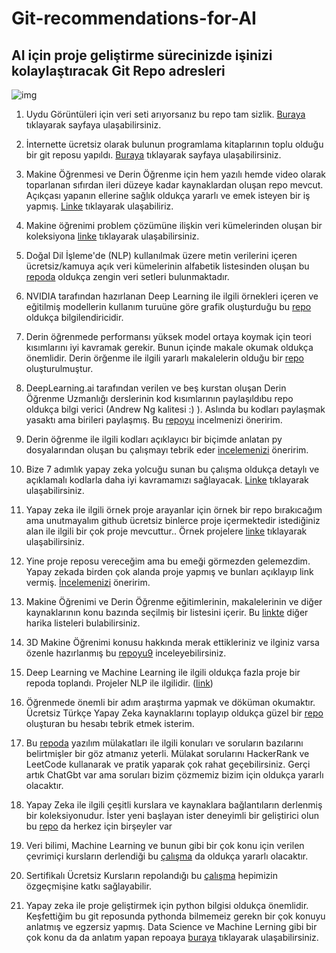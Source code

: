 # Git-recommendations-for-AI
## AI için proje geliştirme sürecinizde işinizi kolaylaştıracak Git Repo adresleri
![img](https://www.freecodecamp.org/news/content/images/2022/07/git-github.png)
1.  Uydu Görüntüleri için veri seti arıyorsanız bu repo tam sizlik. [Buraya](https://github.com/chrieke/awesome-satellite-imagery-datasets ) tıklayarak sayfaya ulaşabilirsiniz.

2.  İnternette ücretsiz olarak bulunun programlama kitaplarının toplu olduğu bir git reposu yapıldı. [Buraya](https://github.com/EbookFoundation/free-programming-books/tree/main/books) tıklayarak sayfaya ulaşabilirsiniz.
3.  Makine Öğrenmesi ve Derin Öğrenme için hem yazılı hemde video olarak toparlanan sıfırdan ileri düzeye kadar kaynaklardan oluşan repo mevcut. Açıkçası yapanın ellerine sağlık oldukça yararlı ve emek isteyen bir iş yapmış. [Linke](https://github.com/ayyucedemirbas/Machine-Learning-Pathway) tıklayarak ulaşabiliriz.
4.  Makine öğrenimi problem çözümüne ilişkin veri kümelerinden oluşan bir koleksiyona [linke](https://github.com/selva86/datasets) tıklayarak ulaşabilirsiniz.
5.  Doğal Dil İşleme'de (NLP) kullanılmak üzere metin verilerini içeren ücretsiz/kamuya açık veri kümelerinin alfabetik listesinden oluşan bu [repoda](https://github.com/niderhoff/nlp-datasets) oldukça zengin veri setleri bulunmaktadır.
6.  NVIDIA tarafından hazırlanan Deep Learning ile ilgili örnekleri içeren ve eğitilmiş modellerin kullanım turuüne göre grafik oluşturduğu bu [repo](https://github.com/NVIDIA/DeepLearningExamples) oldukça bilgilendiricidir.
7.  Derin öğrenmede performansı yüksek model ortaya koymak için teori kısımlarını iyi kavramak gerekir. Bunun içinde makale okumak oldukça önemlidir. Derin örğenme ile ilgili yararlı makalelerin olduğu bir [repo](https://github.com/floodsung/Deep-Learning-Papers-Reading-Roadmap) oluşturulmuştur.
8.  DeepLearning.ai tarafından verilen ve beş kurstan oluşan Derin Öğrenme Uzmanlığı derslerinin kod kısımlarının paylaşıldıbu repo oldukça bilgi verici (Andrew Ng kalitesi :) ). Aslında bu kodları paylaşmak yasaktı ama birileri paylaşmış. Bu [repoyu](https://github.com/Kulbear/deep-learning-coursera) incelmenizi öneririm.
9.  Derin öğrenme ile ilgili kodları açıklayıcı bir biçimde anlatan py dosyalarından oluşan bu çalışmayı tebrik eder [incelemenizi](https://github.com/lmoroney/dlaicourse) öneririm.
10.  Bize 7 adımlık yapay zeka yolcuğu sunan bu çalışma oldukça detaylı ve açıklamalı kodlarla daha iyi kavramamızı sağlayacak. [Linke](https://github.com/dataiteam/7-ADIMLIK-YAPAY-ZEKA-YOLCULUGU) tıklayarak ulaşabilirsiniz.
11.  Yapay zeka ile ilgili örnek proje arayanlar için örnek bir repo bırakıcağım ama unutmayalım github ücretsiz binlerce proje içermektedir istediğiniz alan ile ilgili bir çok proje mevcuttur.. Örnek projelere [linke](https://github.com/burhanwani/Artifical_Intelligence_Projects) tıklayarak ulaşabilirsiniz.
12.  Yine proje reposu vereceğim ama bu emeği görmezden gelemezdim. Yapay zekada birden çok alanda proje yapmış ve bunları açıklayıp link vermiş. [İncelemenizi](https://github.com/ark4innovation/datascience) öneririm.
13.  Makine Öğrenimi ve Derin Öğrenme eğitimlerinin, makalelerinin ve diğer kaynaklarının konu bazında seçilmiş bir listesini içerir. Bu [linkte](https://github.com/ujjwalkarn/Machine-Learning-Tutorials) diğer harika listeleri bulabilirsiniz.
14.  3D Makine Öğrenimi konusu hakkında merak ettikleriniz ve ilginiz varsa özenle hazırlanmış bu [repoyu9](https://github.com/timzhang642/3D-Machine-Learning) inceleyebilirsiniz.
15.  Deep Learning ve Machine Learning ile ilgili oldukça fazla proje bir repoda toplandı. Projeler NLP ile ilgilidir. ([link](https://github.com/ashishpatel26/500-AI-Machine-learning-Deep-learning-Computer-vision-NLP-Projects-with-code))
16.  Öğrenmede önemli bir adım araştırma yapmak ve döküman okumaktır. Ücretsiz Türkçe Yapay Zeka kaynaklarını toplayıp oldukça güzel bir [repo](https://github.com/alpyildiz/turkce-yapay-zeka-kaynaklari) oluşturan bu hesabı tebrik etmek isterim.
17.  Bu [repoda](https://github.com/deubbt/Yazilim-Mulakatlari-ve-Algoritmalar) yazılım mülakatları ile ilgili konuları ve soruların bazılarını belirtmişler bir göz atmanız yeterli. Mülakat sorularını HackerRank ve LeetCode kullanarak ve pratik yaparak çok rahat geçebilirsiniz. Gerçi artık ChatGbt var ama soruları bizim çözmemiz bizim için oldukça yararlı olacaktır.
18.  Yapay Zeka ile ilgili çeşitli kurslara ve kaynaklara bağlantıların derlenmiş bir koleksiyonudur. İster yeni başlayan ister deneyimli bir geliştirici olun bu [repo](https://github.com/SkalskiP/courses) da herkez için birşeyler var
19.  Veri bilimi, Machine Learning ve bunun gibi bir çok konu için verilen çevrimiçi kursların derlendiği bu [çalışma](https://github.com/MrinmoiHossain/Online-Courses-Learning) da oldukça yararlı olacaktır.
20.  Sertifikalı Ücretsiz Kursların repolandığı bu [çalışma](https://github.com/avinash201199/Free-courses-with-Certificates) hepimizin özgeçmişine katkı sağlayabilir.
21.  Yapay zeka ile proje geliştirmek için python bilgisi oldukça önemlidir. Keşfettiğim bu git reposunda pythonda bilmemeiz gerekn bir çok konuyu anlatmış ve egzersiz yapmış. Data Science ve Machine Lerning gibi bir çok konu da da anlatım yapan repoaya [buraya](https://github.com/codebasics/py/tree/master) tıklayarak ulaşabilirsiniz.
